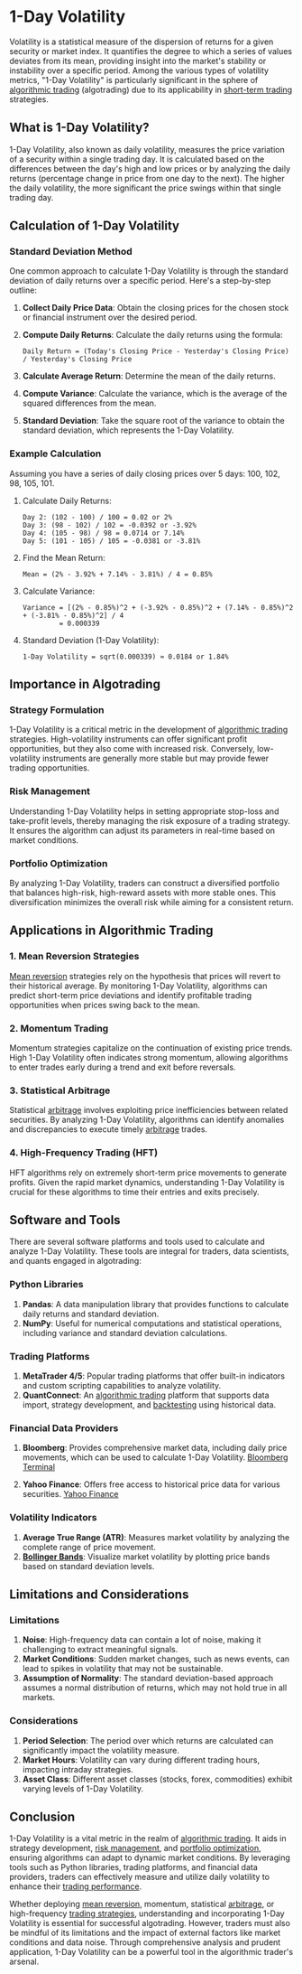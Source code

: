# 1-Day Volatility

Volatility is a statistical measure of the dispersion of returns for a given security or market index. It quantifies the degree to which a series of values deviates from its mean, providing insight into the market's stability or instability over a specific period. Among the various types of volatility metrics, "1-Day Volatility" is particularly significant in the sphere of [algorithmic trading](../a/algorithmic_trading.md) (algotrading) due to its applicability in [short-term trading](../s/short-term_trading.md) strategies.

## What is 1-Day Volatility?

1-Day Volatility, also known as daily volatility, measures the price variation of a security within a single trading day. It is calculated based on the differences between the day's high and low prices or by analyzing the daily returns (percentage change in price from one day to the next). The higher the daily volatility, the more significant the price swings within that single trading day.

## Calculation of 1-Day Volatility

### Standard Deviation Method

One common approach to calculate 1-Day Volatility is through the standard deviation of daily returns over a specific period. Here's a step-by-step outline:

1. **Collect Daily Price Data**: Obtain the closing prices for the chosen stock or financial instrument over the desired period.

2. **Compute Daily Returns**: Calculate the daily returns using the formula:

   ```
   Daily Return = (Today's Closing Price - Yesterday's Closing Price) / Yesterday's Closing Price
   ```

3. **Calculate Average Return**: Determine the mean of the daily returns.

4. **Compute Variance**: Calculate the variance, which is the average of the squared differences from the mean.

5. **Standard Deviation**: Take the square root of the variance to obtain the standard deviation, which represents the 1-Day Volatility.

### Example Calculation

Assuming you have a series of daily closing prices over 5 days: 100, 102, 98, 105, 101.

1. Calculate Daily Returns:
   ```
   Day 2: (102 - 100) / 100 = 0.02 or 2%
   Day 3: (98 - 102) / 102 = -0.0392 or -3.92%
   Day 4: (105 - 98) / 98 = 0.0714 or 7.14%
   Day 5: (101 - 105) / 105 = -0.0381 or -3.81%
   ```

2. Find the Mean Return:
   ```
   Mean = (2% - 3.92% + 7.14% - 3.81%) / 4 = 0.85%
   ```

3. Calculate Variance:
   ```
   Variance = [(2% - 0.85%)^2 + (-3.92% - 0.85%)^2 + (7.14% - 0.85%)^2 + (-3.81% - 0.85%)^2] / 4
            = 0.000339
   ```

4. Standard Deviation (1-Day Volatility):
   ```
   1-Day Volatility = sqrt(0.000339) ≈ 0.0184 or 1.84%
   ```

## Importance in Algotrading

### Strategy Formulation

1-Day Volatility is a critical metric in the development of [algorithmic trading](../a/algorithmic_trading.md) strategies. High-volatility instruments can offer significant profit opportunities, but they also come with increased risk. Conversely, low-volatility instruments are generally more stable but may provide fewer trading opportunities.

### Risk Management

Understanding 1-Day Volatility helps in setting appropriate stop-loss and take-profit levels, thereby managing the risk exposure of a trading strategy. It ensures the algorithm can adjust its parameters in real-time based on market conditions.

### Portfolio Optimization

By analyzing 1-Day Volatility, traders can construct a diversified portfolio that balances high-risk, high-reward assets with more stable ones. This diversification minimizes the overall risk while aiming for a consistent return.

## Applications in Algorithmic Trading

### 1. Mean Reversion Strategies

[Mean reversion](../m/mean_reversion.md) strategies rely on the hypothesis that prices will revert to their historical average. By monitoring 1-Day Volatility, algorithms can predict short-term price deviations and identify profitable trading opportunities when prices swing back to the mean.

### 2. Momentum Trading

Momentum strategies capitalize on the continuation of existing price trends. High 1-Day Volatility often indicates strong momentum, allowing algorithms to enter trades early during a trend and exit before reversals.

### 3. Statistical Arbitrage

Statistical [arbitrage](../a/arbitrage.md) involves exploiting price inefficiencies between related securities. By analyzing 1-Day Volatility, algorithms can identify anomalies and discrepancies to execute timely [arbitrage](../a/arbitrage.md) trades. 

### 4. High-Frequency Trading (HFT)

HFT algorithms rely on extremely short-term price movements to generate profits. Given the rapid market dynamics, understanding 1-Day Volatility is crucial for these algorithms to time their entries and exits precisely.

## Software and Tools

There are several software platforms and tools used to calculate and analyze 1-Day Volatility. These tools are integral for traders, data scientists, and quants engaged in algotrading:

### Python Libraries

1. **Pandas**: A data manipulation library that provides functions to calculate daily returns and standard deviation.
2. **NumPy**: Useful for numerical computations and statistical operations, including variance and standard deviation calculations.

### Trading Platforms

1. **MetaTrader 4/5**: Popular trading platforms that offer built-in indicators and custom scripting capabilities to analyze volatility.
2. **QuantConnect**: An [algorithmic trading](../a/algorithmic_trading.md) platform that supports data import, strategy development, and [backtesting](../b/backtesting.md) using historical data.

### Financial Data Providers

1. **Bloomberg**: Provides comprehensive market data, including daily price movements, which can be used to calculate 1-Day Volatility.
   [Bloomberg Terminal](https://www.bloomberg.com/professional/solution/bloomberg-terminal/)

2. **Yahoo Finance**: Offers free access to historical price data for various securities.
   [Yahoo Finance](https://finance.yahoo.com/)

### Volatility Indicators

1. **Average True Range (ATR)**: Measures market volatility by analyzing the complete range of price movement.
2. **[Bollinger Bands](../b/bollinger_bands.md)**: Visualize market volatility by plotting price bands based on standard deviation levels.

## Limitations and Considerations

### Limitations

1. **Noise**: High-frequency data can contain a lot of noise, making it challenging to extract meaningful signals.
2. **Market Conditions**: Sudden market changes, such as news events, can lead to spikes in volatility that may not be sustainable.
3. **Assumption of Normality**: The standard deviation-based approach assumes a normal distribution of returns, which may not hold true in all markets.

### Considerations

1. **Period Selection**: The period over which returns are calculated can significantly impact the volatility measure.
2. **Market Hours**: Volatility can vary during different trading hours, impacting intraday strategies.
3. **Asset Class**: Different asset classes (stocks, forex, commodities) exhibit varying levels of 1-Day Volatility.

## Conclusion

1-Day Volatility is a vital metric in the realm of [algorithmic trading](../a/algorithmic_trading.md). It aids in strategy development, [risk management](../r/risk_management.md), and [portfolio optimization](../p/portfolio_optimization.md), ensuring algorithms can adapt to dynamic market conditions. By leveraging tools such as Python libraries, trading platforms, and financial data providers, traders can effectively measure and utilize daily volatility to enhance their [trading performance](../t/trading_performance.md).

Whether deploying [mean reversion](../m/mean_reversion.md), momentum, statistical [arbitrage](../a/arbitrage.md), or high-frequency [trading strategies](../t/trading_strategies.md), understanding and incorporating 1-Day Volatility is essential for successful algotrading. However, traders must also be mindful of its limitations and the impact of external factors like market conditions and data noise. Through comprehensive analysis and prudent application, 1-Day Volatility can be a powerful tool in the algorithmic trader's arsenal.